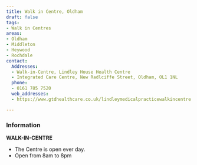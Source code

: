 ```yaml
---
title: Walk in Centre, Oldham
draft: false
tags:
- Walk in Centres
areas:
- Oldham
- Middleton
- Heywood
- Rochdale
contact:
  Addresses:
  - Walk-in-Centre, Lindley House Health Centre
  - Integrated Care Centre, New Radlciffe Street, Oldham, OL1 1NL
  phone:
  - 0161 785 7520
  web_addresses:
  - https://www.gtdhealthcare.co.uk/lindleymedicalpracticewalkincentre

---
```


### Information
**WALK-IN-CENTRE** 

* The Centre is open ever day.
* Open from 8am to 8pm
